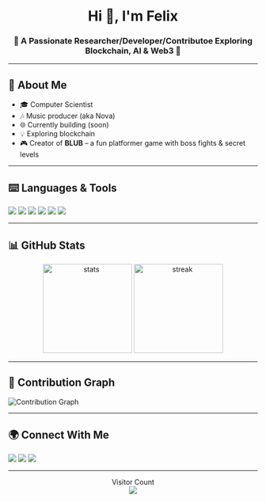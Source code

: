 <!-- Profile README -->

<h1 align="center">Hi 👋, I'm Felix</h1>
<h3 align="center">🚀 A Passionate Researcher/Developer/Contributoe Exploring Blockchain, AI & Web3 🚀</h3>

---

## 🔮 About Me  
- 🎓 Computer Scientist  
- 🎶 Music producer (aka Nova)  
- 🌐 Currently building (soon)  
- 💡 Exploring blockchain 
- 🎮 Creator of **BLUB** – a fun platformer game with boss fights & secret levels  

---

## ⌨️ Languages & Tools
<p align="left">
  <img src="https://img.shields.io/badge/Python-3776AB?style=for-the-badge&logo=python&logoColor=white"/>
  <img src="https://img.shields.io/badge/Solidity-363636?style=for-the-badge&logo=solidity&logoColor=white"/>
  <img src="https://img.shields.io/badge/React-61DAFB?style=for-the-badge&logo=react&logoColor=black"/>
  <img src="https://img.shields.io/badge/Solana-9945FF?style=for-the-badge&logo=solana&logoColor=white"/>
  <img src="https://img.shields.io/badge/Node.js-339933?style=for-the-badge&logo=node.js&logoColor=white"/>
  <img src="https://img.shields.io/badge/PostgreSQL-336791?style=for-the-badge&logo=postgresql&logoColor=white"/>
</p>

---


## 📊 GitHub Stats
<p align="center">
  <img src="https://github-readme-stats.vercel.app/api?username=your-username&show_icons=true&theme=tokyonight" alt="stats" height="180"/>
  <img src="https://github-readme-streak-stats.herokuapp.com/?user=your-username&theme=tokyonight" alt="streak" height="180"/>
</p>

---

## 🌱 Contribution Graph
![Contribution Graph](https://github-readme-activity-graph.vercel.app/graph?username=your-username&theme=tokyo-night)

---

## 🌍 Connect With Me
<p align="left">
  <a href="https://x.com/your-handle" target="_blank"><img src="https://img.shields.io/badge/Twitter-%231DA1F2.svg?style=for-the-badge&logo=twitter&logoColor=white"/></a>
  <a href="https://linkedin.com/in/your-handle" target="_blank"><img src="https://img.shields.io/badge/LinkedIn-%230077B5.svg?style=for-the-badge&logo=linkedin&logoColor=white"/></a>
  <a href="https://your-portfolio.com" target="_blank"><img src="https://img.shields.io/badge/Portfolio-000000?style=for-the-badge&logo=vercel&logoColor=white"/></a>
</p>

---

<p align="center"> 
  Visitor Count<br>
  <img src="https://profile-counter.glitch.me/your-username/count.svg" />
</p>
